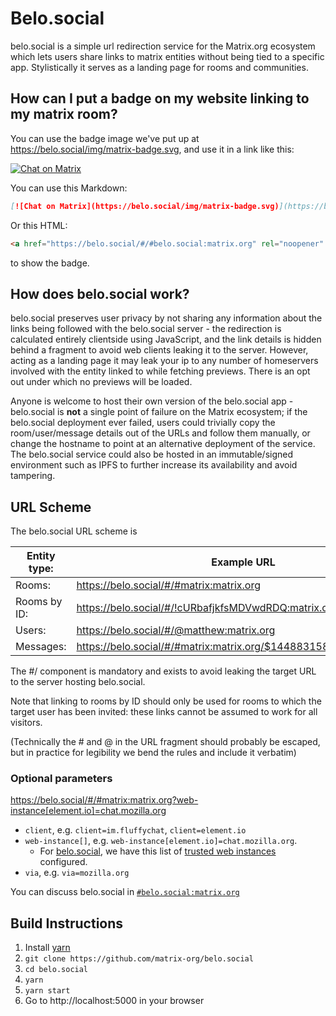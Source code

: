 # Belo.social

belo.social is a simple url redirection service for the Matrix.org ecosystem
which lets users share links to matrix entities without being tied to a
specific app.
Stylistically it serves as a landing page for rooms and communities.

## How can I put a badge on my website linking to my matrix room?

You can use the badge image we've put up at https://belo.social/img/matrix-badge.svg, and use it in a link like this:

[![Chat on Matrix](https://belo.social/img/matrix-badge.svg)](https://belo.social/#/#belo.social:matrix.org)

You can use this Markdown:
```md
[![Chat on Matrix](https://belo.social/img/matrix-badge.svg)](https://belo.social/#/#belo.social:matrix.org)
```

Or this HTML:

```html
<a href="https://belo.social/#/#belo.social:matrix.org" rel="noopener" target="_blank"><img src="https://belo.social/img/matrix-badge.svg" alt="Chat on Matrix"></a>
```

to show the badge.

## How does belo.social work?

belo.social preserves user privacy by not sharing any information about the links
being followed with the belo.social server - the redirection is calculated
entirely clientside using JavaScript, and the link details is hidden behind a
fragment to avoid web clients leaking it to the server. However, acting as a
landing page it may leak your ip to any number of homeservers involved with the
entity linked to while fetching previews. There is an opt out under which no
previews will be loaded.

Anyone is welcome to host their own version of the belo.social app - belo.social is
**not** a single point of failure on the Matrix ecosystem; if the belo.social
deployment ever failed, users could trivially copy the room/user/message
details out of the URLs and follow them manually, or change the hostname to
point at an alternative deployment of the service.  The belo.social service could
also be hosted in an immutable/signed environment such as IPFS to further
increase its availability and avoid tampering.

## URL Scheme

The belo.social URL scheme is

| Entity type: | Example URL                                                       |
|--------------|-------------------------------------------------------------------|
| Rooms:       | https://belo.social/#/#matrix:matrix.org                            |
| Rooms by ID: | https://belo.social/#/!cURbafjkfsMDVwdRDQ:matrix.org                |
| Users:       | https://belo.social/#/@matthew:matrix.org                           |
| Messages:    | https://belo.social/#/#matrix:matrix.org/$1448831580433WbpiJ:jki.re |

The #/ component is mandatory and exists to avoid leaking the target URL to the
server hosting belo.social.

Note that linking to rooms by ID should only be used for rooms to which the
target user has been invited: these links cannot be assumed to work for all
visitors.

(Technically the # and @ in the URL fragment should probably be escaped, but in
practice for legibility we bend the rules and include it verbatim)

### Optional parameters

https://belo.social/#/#matrix:matrix.org?web-instance[element.io]=chat.mozilla.org

- `client`, e.g. `client=im.fluffychat`, `client=element.io`
- `web-instance[]`, e.g. `web-instance[element.io]=chat.mozilla.org`.
    - For [belo.social](https://belo.social/), we have this list of [trusted web instances](https://github.com/matrix-org/belo.social/blob/260d2b61cdb6b0e4318bc1bd59b4e2deef86d2a5/src/open/clients/Element.js#L20-L25) configured.
-  `via`, e.g. `via=mozilla.org`

You can discuss belo.social in
[`#belo.social:matrix.org`](https://belo.social/#/#belo.social:matrix.org)

## Build Instructions

1. Install [yarn](https://classic.yarnpkg.com/en/docs/install)
1. `git clone https://github.com/matrix-org/belo.social`
1. `cd belo.social`
1. `yarn`
1. `yarn start`
1. Go to http://localhost:5000 in your browser
